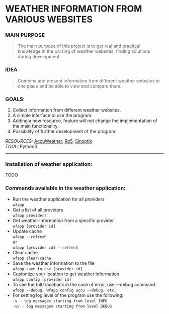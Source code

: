 # WEATHER INFORMATION FROM VARIOUS WEBSITES
### MAIN PURPOSE
> The main purpose of this project is to get real and practical 
knowledge in the parsing of weather websites, finding solutions 
during development.
### IDEA
> Combine and present information from different weather websites in 
one place and be able to view and compare them.
### GOALS:
1. Collect information from different weather websites.
2. A simple interface to use the program. 
3. Adding a new resource, feature will not change the implementation of
the main functionality.
4. Possibility of further development of the program.

*RESOURCES:* [AccuWeather](https://www.accuweather.com/),
[Rp5](http://rp5.ua/), [Sinoptik](https://ua.sinoptik.ua)\
*TOOL:* Python3
***
### Installation of weather application:
TODO
### Commands available in the weather application:
* Run the weather application for all providers\
`wfapp`
* Get a list of all providers\
`wfapp providers`
* Get weather information from a specific provider\
`wfapp [provider id]`
* Update cache\
`wfapp --refresh`\
or\
`wfapp [provider id] --refresh`
* Clear cache\
`wfapp clear-cache`
* Save the weather information to the file\
`wfapp save-to-csv [provider id]`
* Customize your location to get weather information\
`wfapp config [provider id]`
* To see the full traceback in the case of error, use --debug command\
`wfapp --debug, wfapp config accu --debug, etc.`
* For setting log level of the program use the following:\
`-v - log messages starting from level INFO`\
`-vv - log messages starting from level DEBUG`